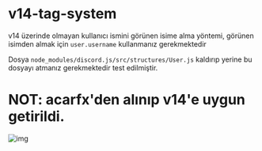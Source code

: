 # v14-tag-system

v14 üzerinde olmayan kullanıcı ismini görünen isime alma yöntemi, görünen isimden almak için ```user.username``` kullanmanız gerekmektedir

Dosya ```node_modules/discord.js/src/structures/User.js``` kaldırıp yerine bu dosyayı atmanız gerekmektedir test edilmiştir.

# NOT: acarfx'den alınıp v14'e uygun getirildi.

![img](https://cdn.discordapp.com/attachments/1118782795385426050/1207734700337012857/Screenshot_2024-02-15-21-02-58-023_com.microsoft.rdc.androidx.png)
